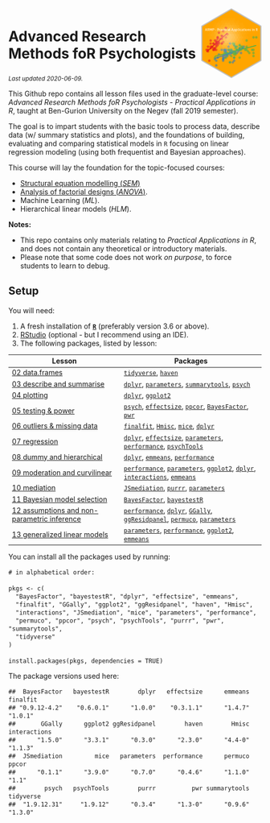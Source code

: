 
<img src='ARMPHex.png' align="right" height="139" />

# Advanced Research Methods foR Psychologists

<sub>*Last updated 2020-06-09.*</sub>

This Github repo contains all lesson files used in the graduate-level
course: *Advanced Research Methods foR Psychologists - Practical
Applications in R*, taught at Ben-Gurion University on the Negev (fall
2019 semester).

The goal is to impart students with the basic tools to process data,
describe data (w/ summary statistics and plots), and the foundations of
building, evaluating and comparing statistical models in `R` focusing on
linear regression modeling (using both frequentist and Bayesian
approaches).

This course will lay the foundation for the topic-focused courses:

  - [Structural equation modelling
    (*SEM*)](https://github.com/mattansb/Structural-Equation-Modeling-foR-Psychologists)
  - [Analysis of factorial designs
    (*ANOVA*)](https://github.com/mattansb/Analysis-of-Factorial-Designs-foR-Psychologists).
  - Machine Learning (*ML*).
  - Hierarchical linear models (*HLM*).

**Notes:**

  - This repo contains only materials relating to *Practical
    Applications in R*, and does not contain any theoretical or
    introductory materials.  
  - Please note that some code does not work *on purpose*, to force
    students to learn to debug.

## Setup

You will need:

1.  A fresh installation of [**`R`**](https://cran.r-project.org/)
    (preferably version 3.6 or above).
2.  [RStudio](https://www.rstudio.com/products/rstudio/download/)
    (optional - but I recommend using an IDE).
3.  The following packages, listed by lesson:

| Lesson                                                                                              | Packages                                                                                                                                                                                                                                                                                                                                                                 |
| --------------------------------------------------------------------------------------------------- | ------------------------------------------------------------------------------------------------------------------------------------------------------------------------------------------------------------------------------------------------------------------------------------------------------------------------------------------------------------------------ |
| [02 data.frames](/02%20data.frames)                                                                 | [`tidyverse`](https://CRAN.R-project.org/package=tidyverse), [`haven`](https://CRAN.R-project.org/package=haven)                                                                                                                                                                                                                                                         |
| [03 describe and summarise](/03%20describe%20and%20summarise)                                       | [`dplyr`](https://CRAN.R-project.org/package=dplyr), [`parameters`](https://CRAN.R-project.org/package=parameters), [`summarytools`](https://CRAN.R-project.org/package=summarytools), [`psych`](https://CRAN.R-project.org/package=psych)                                                                                                                               |
| [04 plotting](/04%20plotting)                                                                       | [`dplyr`](https://CRAN.R-project.org/package=dplyr), [`ggplot2`](https://CRAN.R-project.org/package=ggplot2)                                                                                                                                                                                                                                                             |
| [05 testing & power](/05%20testing%20&%20power)                                                     | [`psych`](https://CRAN.R-project.org/package=psych), [`effectsize`](https://CRAN.R-project.org/package=effectsize), [`ppcor`](https://CRAN.R-project.org/package=ppcor), [`BayesFactor`](https://CRAN.R-project.org/package=BayesFactor), [`pwr`](https://CRAN.R-project.org/package=pwr)                                                                                |
| [06 outliers & missing data](/06%20outliers%20&%20missing%20data)                                   | [`finalfit`](https://CRAN.R-project.org/package=finalfit), [`Hmisc`](https://CRAN.R-project.org/package=Hmisc), [`mice`](https://CRAN.R-project.org/package=mice), [`dplyr`](https://CRAN.R-project.org/package=dplyr)                                                                                                                                                   |
| [07 regression](/07%20regression)                                                                   | [`dplyr`](https://CRAN.R-project.org/package=dplyr), [`effectsize`](https://CRAN.R-project.org/package=effectsize), [`parameters`](https://CRAN.R-project.org/package=parameters), [`performance`](https://CRAN.R-project.org/package=performance), [`psychTools`](https://CRAN.R-project.org/package=psychTools)                                                        |
| [08 dummy and hierarchical](/08%20dummy%20and%20hierarchical)                                       | [`dplyr`](https://CRAN.R-project.org/package=dplyr), [`emmeans`](https://CRAN.R-project.org/package=emmeans), [`performance`](https://CRAN.R-project.org/package=performance)                                                                                                                                                                                            |
| [09 moderation and curvilinear](/09%20moderation%20and%20curvilinear)                               | [`performance`](https://CRAN.R-project.org/package=performance), [`parameters`](https://CRAN.R-project.org/package=parameters), [`ggplot2`](https://CRAN.R-project.org/package=ggplot2), [`dplyr`](https://CRAN.R-project.org/package=dplyr), [`interactions`](https://CRAN.R-project.org/package=interactions), [`emmeans`](https://CRAN.R-project.org/package=emmeans) |
| [10 mediation](/10%20mediation)                                                                     | [`JSmediation`](https://CRAN.R-project.org/package=JSmediation), [`purrr`](https://CRAN.R-project.org/package=purrr), [`parameters`](https://CRAN.R-project.org/package=parameters)                                                                                                                                                                                      |
| [11 Bayesian model selection](/11%20Bayesian%20model%20selection)                                   | [`BayesFactor`](https://CRAN.R-project.org/package=BayesFactor), [`bayestestR`](https://CRAN.R-project.org/package=bayestestR)                                                                                                                                                                                                                                           |
| [12 assumptions and non-parametric inference](/12%20assumptions%20and%20non-parametric%20inference) | [`performance`](https://CRAN.R-project.org/package=performance), [`dplyr`](https://CRAN.R-project.org/package=dplyr), [`GGally`](https://CRAN.R-project.org/package=GGally), [`ggResidpanel`](https://CRAN.R-project.org/package=ggResidpanel), [`permuco`](https://CRAN.R-project.org/package=permuco), [`parameters`](https://CRAN.R-project.org/package=parameters)   |
| [13 generalized linear models](/13%20generalized%20linear%20models)                                 | [`parameters`](https://CRAN.R-project.org/package=parameters), [`performance`](https://CRAN.R-project.org/package=performance), [`ggplot2`](https://CRAN.R-project.org/package=ggplot2), [`emmeans`](https://CRAN.R-project.org/package=emmeans)                                                                                                                         |

You can install all the packages used by running:

    # in alphabetical order:

    pkgs <- c(
      "BayesFactor", "bayestestR", "dplyr", "effectsize", "emmeans",
      "finalfit", "GGally", "ggplot2", "ggResidpanel", "haven", "Hmisc",
      "interactions", "JSmediation", "mice", "parameters", "performance",
      "permuco", "ppcor", "psych", "psychTools", "purrr", "pwr", "summarytools",
      "tidyverse"
    )

    install.packages(pkgs, dependencies = TRUE)

The package versions used here:

    ##  BayesFactor   bayestestR        dplyr   effectsize      emmeans     finalfit 
    ## "0.9.12-4.2"    "0.6.0.1"      "1.0.0"    "0.3.1.1"      "1.4.7"      "1.0.1" 
    ##       GGally      ggplot2 ggResidpanel        haven        Hmisc interactions 
    ##      "1.5.0"      "3.3.1"      "0.3.0"      "2.3.0"      "4.4-0"      "1.1.3" 
    ##  JSmediation         mice   parameters  performance      permuco        ppcor 
    ##      "0.1.1"      "3.9.0"      "0.7.0"      "0.4.6"      "1.1.0"        "1.1" 
    ##        psych   psychTools        purrr          pwr summarytools    tidyverse 
    ##  "1.9.12.31"     "1.9.12"      "0.3.4"      "1.3-0"      "0.9.6"      "1.3.0"
